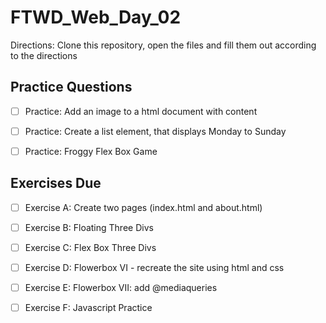 # FTWD_Web_Day_02 
Directions: Clone this repository, open the files and fill them out according to the directions 

## Practice Questions 

- [ ] Practice: Add an image to a html document with content

- [ ] Practice: Create a list element, that displays Monday to Sunday 

- [ ] Practice: Froggy Flex Box Game 

## Exercises Due 

- [ ] Exercise A: Create two pages (index.html and about.html) 

- [ ] Exercise B: Floating Three Divs

- [ ] Exercise C: Flex Box Three Divs

- [ ] Exercise D: Flowerbox VI - recreate the site using html and css

- [ ] Exercise E: Flowerbox VII: add @mediaqueries

- [ ] Exercise F: Javascript Practice 

